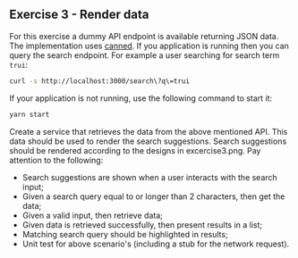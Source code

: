 ## Exercise 3 - Render data

For this exercise a dummy API endpoint is available returning JSON data. The implementation uses [canned](https://github.com/sideshowcoder/canned). If you application is running then you can query the search endpoint. For example a user searching for search term `trui`:

```sh
curl -s http://localhost:3000/search\?q\=trui
```

If your application is not running, use the following command to start it:

```sh
yarn start
```

Create a service that retrieves the data from the above mentioned API. This data should be used to render the search suggestions. Search suggestions should be rendered according to the designs in excercise3.png. Pay attention to the following:

- Search suggestions are shown when a user interacts with the search input;
- Given a search query equal to or longer than 2 characters, then get the data;
- Given a valid input, then retrieve data;
- Given data is retrieved successfully, then present results in a list;
- Matching search query should be highlighted in results;
- Unit test for above scenario's (including a stub for the network request).
